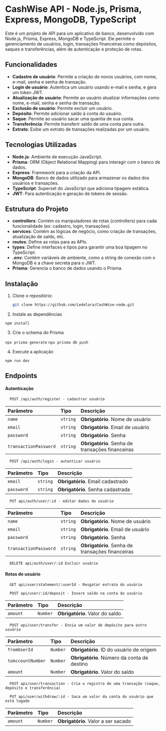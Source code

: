# CashWise API - Node.js, Prisma, Express, MongoDB, TypeScript

Este é um projeto de API para um aplicativo de banco, desenvolvido com Node.js, Prisma, Express, MongoDB e TypeScript. Ele permite o gerenciamento de usuários, login, transações financeiras como depósitos, saques e transferências, além de autenticação e proteção de rotas.

## Funcionalidades

- **Cadastro de usuário**: Permite a criação de novos usuários, com nome, e-mail, senha e senha de transação.
- **Login de usuário**: Autentica um usuário usando e-mail e senha, e gera um token JWT.
- **Atualização de usuário**: Permite ao usuário atualizar informações como nome, e-mail, senha e senha de transação.
- **Exclusão de usuário**: Permite excluir um usuário.
- **Depósito**: Permite adicionar saldo à conta do usuário.
- **Saque**: Permite ao usuário sacar uma quantia de sua conta.
- **Transferência**: Permite transferir saldo de uma conta para outra.
- **Extrato**: Exibe um extrato de transações realizadas por um usuário.

## Tecnologias Utilizadas

- **Node.js**: Ambiente de execução JavaScript.
- **Prisma**: ORM (Object Relational Mapping) para interagir com o banco de dados.
- **Express**: Framework para a criação da API.
- **MongoDB**: Banco de dados utilizado para armazenar os dados dos usuários e transações.
- **TypeScript**: Superset do JavaScript que adiciona tipagem estática.
- **JWT**: Para autenticação e geração de tokens de sessão.

## Estrutura do Projeto

- **controllers**: Contém os manipuladores de rotas (controllers) para cada funcionalidade (ex: cadastro, login, transações).
- **services**: Contém as lógicas de negócio, como criação de transações, atualização de saldo, etc.
- **routes**: Define as rotas para as APIs.
- **types**: Define interfaces e tipos para garantir uma boa tipagem no TypeScript.
- **.env**: Contém variáveis de ambiente, como a string de conexão com o MongoDB e a chave secreta para o JWT.
- **Prisma**: Gerencia o banco de dados usando o Prisma.

## Instalação

1. Clone o repositório:

   ```bash
   git clone https://github.com/Ledelara/CashWise-node.git

2. Instale as dependências

`npm install`

3. Crie o schema do Prisma

`npx prisma generate`
`npx prisma db push`

4. Execute a aplicação

`npm run dev`

## Endpoints

#### Autenticação

```http
  POST /api/auth/register - cadastrar usuário
```

| Parâmetro   | Tipo       | Descrição                           |
| :---------- | :--------- | :---------------------------------- |
| `name` | `string` | **Obrigatório**. Nome de usuário |
| `email` | `string` | **Obrigatório**. Email de usuário |
| `password` | `string` | **Obrigatório**. Senha |
| `transactionPassword` | `string` | **Obrigatório**. Senha de transações financeiras|

```http
  POST /api/auth/login - autenticar usuário
```

| Parâmetro   | Tipo       | Descrição                                   |
| :---------- | :--------- | :------------------------------------------ |
| `email`      | `string` | **Obrigatório**. Email cadastrado |
| `password`      | `string` | **Obrigatório**. Senha cadastrada |


```http
  PUT api/auth/user/:id - editar dados do usuário
```

| Parâmetro   | Tipo       | Descrição                                   |
| :---------- | :--------- | :------------------------------------------ |
| `name` | `string` | **Obrigatório**. Nome de usuário |
| `email` | `string` | **Obrigatório**. Email de usuário |
| `password` | `string` | **Obrigatório**. Senha |
| `transactionPassword` | `string` | **Obrigatório**. Senha de transações financeiras|

```http
  DELETE api/auth/user/:id Excluir usuário
```
#### Rotas de usuário

```http
  GET api/user/statement/:userId - Resgatar extrato do usuário
```

```http
  POST api/user/:id/deposit - Insere saldo na conta do usuário
```

| Parâmetro   | Tipo       | Descrição                                   |
| :---------- | :--------- | :------------------------------------------ |
| `amount` | `Number` | **Obrigatório**. Valor do saldo |

```http
  POST api/user/transfer - Envia um valor de depósito para outro usuário
```

| Parâmetro   | Tipo       | Descrição                                   |
| :---------- | :--------- | :------------------------------------------ |
| `fromUserId` | `Number` | **Obrigatório**. ID do usuário de origem |
| `toAccountNumber` | `Number` | **Obrigatório**. Número da conta de destino |
| `amount` | `Number` | **Obrigatório**. Valor do saldo |

```http
  POST api/user/transaction - Cria o registro de uma transação (saque, depósito e transferência)
```

```http
  PUT api/user/withdraw/:id - Saca um valor da conta do usuário que está logado
```

| Parâmetro   | Tipo       | Descrição                                   |
| :---------- | :--------- | :------------------------------------------ |
| `amount` | `Number` | **Obrigatório**. Valor a ser sacado |

